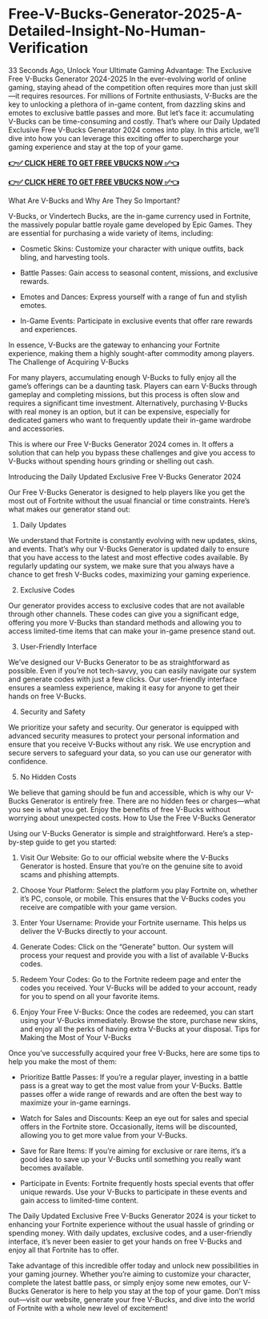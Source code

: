 # Free-V-Bucks-Generator-2025-A-Detailed-Insight-No-Human-Verification

33 Seconds Ago, Unlock Your Ultimate Gaming Advantage: The Exclusive Free V-Bucks Generator 2024-2025
In the ever-evolving world of online gaming, staying ahead of the competition often requires more than just skill—it requires resources. For millions of Fortnite enthusiasts, V-Bucks are the key to unlocking a plethora of in-game content, from dazzling skins and emotes to exclusive battle passes and more. But let’s face it: accumulating V-Bucks can be time-consuming and costly. That’s where our Daily Updated Exclusive Free V-Bucks Generator 2024 comes into play. In this article, we’ll dive into how you can leverage this exciting offer to supercharge your gaming experience and stay at the top of your game.

**[👉✅ CLICK HERE TO GET FREE VBUCKS NOW ✅👈](https://tinyurl.com/vbucks2024)**

**[👉✅ CLICK HERE TO GET FREE VBUCKS NOW ✅👈](https://tinyurl.com/vbucks2024)**


What Are V-Bucks and Why Are They So Important?

V-Bucks, or Vindertech Bucks, are the in-game currency used in Fortnite, the massively popular battle royale game developed by Epic Games. They are essential for purchasing a wide variety of items, including:

- Cosmetic Skins: Customize your character with unique outfits, back bling, and harvesting tools.

- Battle Passes: Gain access to seasonal content, missions, and exclusive rewards.

- Emotes and Dances: Express yourself with a range of fun and stylish emotes.

- In-Game Events: Participate in exclusive events that offer rare rewards and experiences.

In essence, V-Bucks are the gateway to enhancing your Fortnite experience, making them a highly sought-after commodity among players.
The Challenge of Acquiring V-Bucks

For many players, accumulating enough V-Bucks to fully enjoy all the game’s offerings can be a daunting task. Players can earn V-Bucks through gameplay and completing missions, but this process is often slow and requires a significant time investment. Alternatively, purchasing V-Bucks with real money is an option, but it can be expensive, especially for dedicated gamers who want to frequently update their in-game wardrobe and accessories.

This is where our Free V-Bucks Generator 2024 comes in. It offers a solution that can help you bypass these challenges and give you access to V-Bucks without spending hours grinding or shelling out cash.

Introducing the Daily Updated Exclusive Free V-Bucks Generator 2024

Our Free V-Bucks Generator is designed to help players like you get the most out of Fortnite without the usual financial or time constraints. Here’s what makes our generator stand out:

1. Daily Updates

We understand that Fortnite is constantly evolving with new updates, skins, and events. That’s why our V-Bucks Generator is updated daily to ensure that you have access to the latest and most effective codes available. By regularly updating our system, we make sure that you always have a chance to get fresh V-Bucks codes, maximizing your gaming experience.

2. Exclusive Codes

Our generator provides access to exclusive codes that are not available through other channels. These codes can give you a significant edge, offering you more V-Bucks than standard methods and allowing you to access limited-time items that can make your in-game presence stand out.

3. User-Friendly Interface

We’ve designed our V-Bucks Generator to be as straightforward as possible. Even if you’re not tech-savvy, you can easily navigate our system and generate codes with just a few clicks. Our user-friendly interface ensures a seamless experience, making it easy for anyone to get their hands on free V-Bucks.

4. Security and Safety

We prioritize your safety and security. Our generator is equipped with advanced security measures to protect your personal information and ensure that you receive V-Bucks without any risk. We use encryption and secure servers to safeguard your data, so you can use our generator with confidence.

5. No Hidden Costs

We believe that gaming should be fun and accessible, which is why our V-Bucks Generator is entirely free. There are no hidden fees or charges—what you see is what you get. Enjoy the benefits of free V-Bucks without worrying about unexpected costs.
How to Use the Free V-Bucks Generator

Using our V-Bucks Generator is simple and straightforward. Here’s a step-by-step guide to get you started:

1. Visit Our Website: Go to our official website where the V-Bucks Generator is hosted. Ensure that you’re on the genuine site to avoid scams and phishing attempts.

2. Choose Your Platform: Select the platform you play Fortnite on, whether it’s PC, console, or mobile. This ensures that the V-Bucks codes you receive are compatible with your game version.

3. Enter Your Username: Provide your Fortnite username. This helps us deliver the V-Bucks directly to your account.

4. Generate Codes: Click on the “Generate” button. Our system will process your request and provide you with a list of available V-Bucks codes.

5. Redeem Your Codes: Go to the Fortnite redeem page and enter the codes you received. Your V-Bucks will be added to your account, ready for you to spend on all your favorite items.

6. Enjoy Your Free V-Bucks: Once the codes are redeemed, you can start using your V-Bucks immediately. Browse the store, purchase new skins, and enjoy all the perks of having extra V-Bucks at your disposal.
Tips for Making the Most of Your V-Bucks

Once you’ve successfully acquired your free V-Bucks, here are some tips to help you make the most of them:

- Prioritize Battle Passes: If you’re a regular player, investing in a battle pass is a great way to get the most value from your V-Bucks. Battle passes offer a wide range of rewards and are often the best way to maximize your in-game earnings.

- Watch for Sales and Discounts: Keep an eye out for sales and special offers in the Fortnite store. Occasionally, items will be discounted, allowing you to get more value from your V-Bucks.

- Save for Rare Items: If you’re aiming for exclusive or rare items, it’s a good idea to save up your V-Bucks until something you really want becomes available.

- Participate in Events: Fortnite frequently hosts special events that offer unique rewards. Use your V-Bucks to participate in these events and gain access to limited-time content.

The Daily Updated Exclusive Free V-Bucks Generator 2024 is your ticket to enhancing your Fortnite experience without the usual hassle of grinding or spending money. With daily updates, exclusive codes, and a user-friendly interface, it’s never been easier to get your hands on free V-Bucks and enjoy all that Fortnite has to offer.

Take advantage of this incredible offer today and unlock new possibilities in your gaming journey. Whether you’re aiming to customize your character, complete the latest battle pass, or simply enjoy some new emotes, our V-Bucks Generator is here to help you stay at the top of your game. Don’t miss out—visit our website, generate your free V-Bucks, and dive into the world of Fortnite with a whole new level of excitement!


